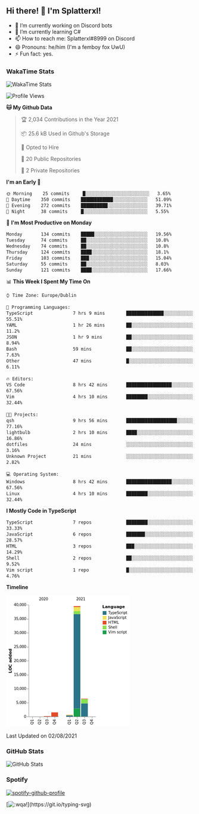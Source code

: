 ## Hi there! 👋 I'm Splatterxl!

- 🔭 I’m currently working on Discord bots
- 🌱 I’m currently learning C#
- 📫 How to reach me: Splatterxl#8999 on Discord
- 😄 Pronouns: he/him (I'm a femboy fox UwU)
- ⚡ Fun fact: yes.

### WakaTime Stats
![WakaTime Stats](https://wakatime.com/share/@Splatterxl/3171b454-6d7f-4cf9-91d7-768613f3b8c2.svg)
<!--START_SECTION:waka-->
![Profile Views](http://img.shields.io/badge/Profile%20Views-0-blue)

**🐱 My Github Data** 

> 🏆 2,034 Contributions in the Year 2021
 > 
> 📦 25.6 kB Used in Github's Storage 
 > 
> 💼 Opted to Hire
 > 
> 📜 20 Public Repositories 
 > 
> 🔑 2 Private Repositories  
 > 
**I'm an Early 🐤** 

```text
🌞 Morning    25 commits     █░░░░░░░░░░░░░░░░░░░░░░░░   3.65% 
🌆 Daytime    350 commits    ████████████░░░░░░░░░░░░░   51.09% 
🌃 Evening    272 commits    ██████████░░░░░░░░░░░░░░░   39.71% 
🌙 Night      38 commits     █░░░░░░░░░░░░░░░░░░░░░░░░   5.55%

```
📅 **I'm Most Productive on Monday** 

```text
Monday       134 commits    █████░░░░░░░░░░░░░░░░░░░░   19.56% 
Tuesday      74 commits     ██░░░░░░░░░░░░░░░░░░░░░░░   10.8% 
Wednesday    74 commits     ██░░░░░░░░░░░░░░░░░░░░░░░   10.8% 
Thursday     124 commits    ████░░░░░░░░░░░░░░░░░░░░░   18.1% 
Friday       103 commits    ███░░░░░░░░░░░░░░░░░░░░░░   15.04% 
Saturday     55 commits     ██░░░░░░░░░░░░░░░░░░░░░░░   8.03% 
Sunday       121 commits    ████░░░░░░░░░░░░░░░░░░░░░   17.66%

```


📊 **This Week I Spent My Time On** 

```text
⌚︎ Time Zone: Europe/Dublin

💬 Programming Languages: 
TypeScript               7 hrs 9 mins        ██████████████░░░░░░░░░░░   55.51% 
YAML                     1 hr 26 mins        ██░░░░░░░░░░░░░░░░░░░░░░░   11.2% 
JSON                     1 hr 9 mins         ██░░░░░░░░░░░░░░░░░░░░░░░   8.94% 
Bash                     59 mins             ██░░░░░░░░░░░░░░░░░░░░░░░   7.63% 
Other                    47 mins             █░░░░░░░░░░░░░░░░░░░░░░░░   6.11%

🔥 Editors: 
VS Code                  8 hrs 42 mins       █████████████████░░░░░░░░   67.56% 
Vim                      4 hrs 10 mins       ████████░░░░░░░░░░░░░░░░░   32.44%

🐱‍💻 Projects: 
qsh                      9 hrs 56 mins       ███████████████████░░░░░░   77.16% 
lightbulb                2 hrs 10 mins       ████░░░░░░░░░░░░░░░░░░░░░   16.86% 
dotfiles                 24 mins             ░░░░░░░░░░░░░░░░░░░░░░░░░   3.16% 
Unknown Project          21 mins             ░░░░░░░░░░░░░░░░░░░░░░░░░   2.82%

💻 Operating System: 
Windows                  8 hrs 42 mins       █████████████████░░░░░░░░   67.56% 
Linux                    4 hrs 10 mins       ████████░░░░░░░░░░░░░░░░░   32.44%

```

**I Mostly Code in TypeScript** 

```text
TypeScript               7 repos             ████████░░░░░░░░░░░░░░░░░   33.33% 
JavaScript               6 repos             ███████░░░░░░░░░░░░░░░░░░   28.57% 
HTML                     3 repos             ███░░░░░░░░░░░░░░░░░░░░░░   14.29% 
Shell                    2 repos             ██░░░░░░░░░░░░░░░░░░░░░░░   9.52% 
Vim script               1 repo              █░░░░░░░░░░░░░░░░░░░░░░░░   4.76%

```


**Timeline**

![Chart not found](https://raw.githubusercontent.com/nearlySplat/nearlySplat/master/charts/bar_graph.png) 


 Last Updated on 02/08/2021
<!--END_SECTION:waka-->


### GitHub Stats
![GitHub Stats](https://github-readme-stats.vercel.app/api?username=nearlySplat&count_private=true&show_icons=true&theme=dark)

### Spotify
[![spotify-github-profile](https://spotify-github-profile.vercel.app/api/view?uid=4bpfhqbsq53u8bm0qckym0pb0&cover_image=true&theme=default)](https://spotify-github-profile.vercel.app/api/view?uid=4bpfhqbsq53u8bm0qckym0pb0&redirect=true)

[![:wqa!](https://readme-typing-svg.herokuapp.com?font=Fira+Code&color=aaaaaa&center=false&vCenter=false&lines=%3Awqa!)](https://git.io/typing-svg)
